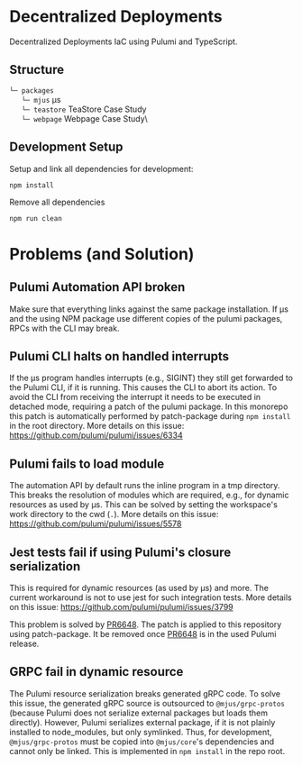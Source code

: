 # Decentralized Deployments

Decentralized Deployments IaC using Pulumi and TypeScript.

## Structure

`└─ packages`\
`   └─ mjus` µs\
`   └─ teastore` TeaStore Case Study\
`   └─ webpage` Webpage Case Study\

## Development Setup

Setup and link all dependencies for development:

```
npm install
```

Remove all dependencies

```
npm run clean
```

# Problems (and Solution)

## Pulumi Automation API broken

Make sure that everything links against the same package installation. If µs and the using NPM package use different copies of the pulumi packages, RPCs with the CLI may break.

## Pulumi CLI halts on handled interrupts

If the µs program handles interrupts (e.g., SIGINT) they still get forwarded to the Pulumi CLI, if it is running.
This causes the CLI to abort its action.
To avoid the CLI from receiving the interrupt it needs to be executed in detached mode, requiring a patch of the pulumi package.
In this monorepo this patch is automatically performed by patch-package during `npm install` in the root directory.
More details on this issue: https://github.com/pulumi/pulumi/issues/6334

## Pulumi fails to load module

The automation API by default runs the inline program in a tmp directory.
This breaks the resolution of modules which are required, e.g., for dynamic resources as used by µs.
This can be solved by setting the workspace's work directory to the cwd (`.`).
More details on this issue: https://github.com/pulumi/pulumi/issues/5578

## Jest tests fail if using Pulumi's closure serialization

This is required for dynamic resources (as used by µs) and more.
The current workaround is not to use jest for such integration tests.
More details on this issue: https://github.com/pulumi/pulumi/issues/3799

This problem is solved by [PR6648](https://github.com/pulumi/pulumi/pull/6648).
The patch is applied to this repository using patch-package.
It be removed once [PR6648](https://github.com/pulumi/pulumi/pull/6648) is in the used Pulumi release.

## GRPC fail in dynamic resource

The Pulumi resource serialization breaks generated gRPC code.
To solve this issue, the generated gRPC source is outsourced to `@mjus/grpc-protos`
(because Pulumi does not serialize external packages but loads them directly).
However, Pulumi serializes external package, if it is not plainly installed to node_modules, but only symlinked.
Thus, for development, `@mjus/grpc-protos` must be copied into `@mjus/core`'s dependencies and cannot only be linked.
This is implemented in `npm install` in the repo root.
